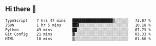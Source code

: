 ## Hi there 👋

 <!--START_SECTION:waka-->

```txt
TypeScript    7 hrs 47 mins   ██████████████████▒░░░░░░   73.07 %
JSON          1 hr 5 mins     ██▓░░░░░░░░░░░░░░░░░░░░░░   10.18 %
Python        49 mins         ██░░░░░░░░░░░░░░░░░░░░░░░   07.73 %
Git Config    21 mins         ▓░░░░░░░░░░░░░░░░░░░░░░░░   03.33 %
HTML          10 mins         ▒░░░░░░░░░░░░░░░░░░░░░░░░   01.66 %
```

<!--END_SECTION:waka-->

<!--
**ValentinRapp/ValentinRapp** is a ✨ _special_ ✨ repository because its `README.md` (this file) appears on your GitHub profile.

Here are some ideas to get you started:

- 🔭 I’m currently working on ...
- 🌱 I’m currently learning ...
- 👯 I’m looking to collaborate on ...
- 🤔 I’m looking for help with ...
- 💬 Ask me about ...
- 📫 How to reach me: ...
- 😄 Pronouns: ...
- ⚡ Fun fact: ...
-->

